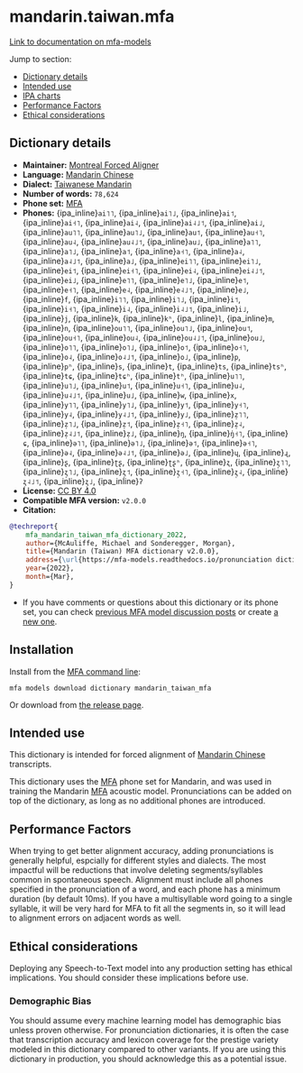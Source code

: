 
# mandarin.taiwan.mfa

[Link to documentation on mfa-models](https://mfa-models.readthedocs.io/en/main/dictionary/mandarin_taiwan_mfa.html)

Jump to section:

- [Dictionary details](#dictionary-details)
- [Intended use](#intended-use)
- [IPA charts](#ipa-charts)
- [Performance Factors](#performance-factors)
- [Ethical considerations](#ethical-considerations)

## Dictionary details

- **Maintainer:** [Montreal Forced Aligner](https://montreal-forced-aligner.readthedocs.io/)
- **Language:** [Mandarin Chinese](https://en.wikipedia.org/wiki/Mandarin_Chinese)
- **Dialect:** [Taiwanese Mandarin](https://en.wikipedia.org/wiki/Taiwanese_Mandarin)
- **Number of words:** `78,624`
- **Phone set:** [MFA](https://mfa-models.readthedocs.io/en/refactor/mfa_phone_set.html#mandarin)
- **Phones:** {ipa_inline}`ai˥˥`, {ipa_inline}`ai˥˩`, {ipa_inline}`ai˦`, {ipa_inline}`ai˧˥`, {ipa_inline}`ai˨`, {ipa_inline}`ai˨˩˦`, {ipa_inline}`ai˩`, {ipa_inline}`au˥˥`, {ipa_inline}`au˥˩`, {ipa_inline}`au˦`, {ipa_inline}`au˧˥`, {ipa_inline}`au˨`, {ipa_inline}`au˨˩˦`, {ipa_inline}`au˩`, {ipa_inline}`a˥˥`, {ipa_inline}`a˥˩`, {ipa_inline}`a˦`, {ipa_inline}`a˧˥`, {ipa_inline}`a˨`, {ipa_inline}`a˨˩˦`, {ipa_inline}`a˩`, {ipa_inline}`ei˥˥`, {ipa_inline}`ei˥˩`, {ipa_inline}`ei˦`, {ipa_inline}`ei˧˥`, {ipa_inline}`ei˨`, {ipa_inline}`ei˨˩˦`, {ipa_inline}`ei˩`, {ipa_inline}`e˥˥`, {ipa_inline}`e˥˩`, {ipa_inline}`e˦`, {ipa_inline}`e˧˥`, {ipa_inline}`e˨`, {ipa_inline}`e˨˩˦`, {ipa_inline}`e˩`, {ipa_inline}`f`, {ipa_inline}`i˥˥`, {ipa_inline}`i˥˩`, {ipa_inline}`i˦`, {ipa_inline}`i˧˥`, {ipa_inline}`i˨`, {ipa_inline}`i˨˩˦`, {ipa_inline}`i˩`, {ipa_inline}`j`, {ipa_inline}`k`, {ipa_inline}`kʰ`, {ipa_inline}`l`, {ipa_inline}`m`, {ipa_inline}`n`, {ipa_inline}`ou˥˥`, {ipa_inline}`ou˥˩`, {ipa_inline}`ou˦`, {ipa_inline}`ou˧˥`, {ipa_inline}`ou˨`, {ipa_inline}`ou˨˩˦`, {ipa_inline}`ou˩`, {ipa_inline}`o˥˥`, {ipa_inline}`o˥˩`, {ipa_inline}`o˦`, {ipa_inline}`o˧˥`, {ipa_inline}`o˨`, {ipa_inline}`o˨˩˦`, {ipa_inline}`o˩`, {ipa_inline}`p`, {ipa_inline}`pʰ`, {ipa_inline}`s`, {ipa_inline}`t`, {ipa_inline}`ts`, {ipa_inline}`tsʰ`, {ipa_inline}`tɕ`, {ipa_inline}`tɕʰ`, {ipa_inline}`tʰ`, {ipa_inline}`u˥˥`, {ipa_inline}`u˥˩`, {ipa_inline}`u˦`, {ipa_inline}`u˧˥`, {ipa_inline}`u˨`, {ipa_inline}`u˨˩˦`, {ipa_inline}`u˩`, {ipa_inline}`w`, {ipa_inline}`x`, {ipa_inline}`y˥˥`, {ipa_inline}`y˥˩`, {ipa_inline}`y˦`, {ipa_inline}`y˧˥`, {ipa_inline}`y˨`, {ipa_inline}`y˨˩˦`, {ipa_inline}`y˩`, {ipa_inline}`z̩˥˥`, {ipa_inline}`z̩˥˩`, {ipa_inline}`z̩˦`, {ipa_inline}`z̩˧˥`, {ipa_inline}`z̩˨`, {ipa_inline}`z̩˨˩˦`, {ipa_inline}`z̩˩`, {ipa_inline}`ŋ`, {ipa_inline}`ŋ̍˧˥`, {ipa_inline}`ɕ`, {ipa_inline}`ə˥˥`, {ipa_inline}`ə˥˩`, {ipa_inline}`ə˦`, {ipa_inline}`ə˧˥`, {ipa_inline}`ə˨`, {ipa_inline}`ə˨˩˦`, {ipa_inline}`ə˩`, {ipa_inline}`ɥ`, {ipa_inline}`ɻ`, {ipa_inline}`ʂ`, {ipa_inline}`ʈʂ`, {ipa_inline}`ʈʂʰ`, {ipa_inline}`ʐ`, {ipa_inline}`ʐ̩˥˥`, {ipa_inline}`ʐ̩˥˩`, {ipa_inline}`ʐ̩˦`, {ipa_inline}`ʐ̩˧˥`, {ipa_inline}`ʐ̩˨`, {ipa_inline}`ʐ̩˨˩˦`, {ipa_inline}`ʐ̩˩`, {ipa_inline}`ʔ`
- **License:** [CC BY 4.0](https://github.com/MontrealCorpusTools/mfa-models/tree/main/dictionary/mandarin/taiwan_mfa/v2.0.0/LICENSE)
- **Compatible MFA version:** `v2.0.0`
- **Citation:**

```bibtex
@techreport{
	mfa_mandarin_taiwan_mfa_dictionary_2022,
	author={McAuliffe, Michael and Sonderegger, Morgan},
	title={Mandarin (Taiwan) MFA dictionary v2.0.0},
	address={\url{https://mfa-models.readthedocs.io/pronunciation dictionary/Mandarin/Mandarin (Taiwan) MFA dictionary v2_0_0.html}},
	year={2022},
	month={Mar},
}
```

- If you have comments or questions about this dictionary or its phone set, you can check [previous MFA model discussion posts](https://github.com/MontrealCorpusTools/mfa-models/discussions?discussions_q=Mandarin+Taiwan+MFA+dictionary+v2.0.0) or create [a new one](https://github.com/MontrealCorpusTools/mfa-models/discussions/new).

## Installation

Install from the [MFA command line](https://montreal-forced-aligner.readthedocs.io/en/latest/user_guide/models/index.html):

```
mfa models download dictionary mandarin_taiwan_mfa
```

Or download from [the release page](https://github.com/MontrealCorpusTools/mfa-models/releases/tag/dictionary-mandarin_taiwan_mfa-v2.0.0).

## Intended use

This dictionary is intended for forced alignment of [Mandarin Chinese](https://en.wikipedia.org/wiki/Mandarin_Chinese) transcripts.

This dictionary uses the [MFA](https://mfa-models.readthedocs.io/en/refactor/mfa_phone_set.html#mandarin) phone set for Mandarin, and was used in training the Mandarin [MFA](https://mfa-models.readthedocs.io/en/refactor/mfa_phone_set.html#mandarin) acoustic model.
Pronunciations can be added on top of the dictionary, as long as no additional phones are introduced.

## Performance Factors

When trying to get better alignment accuracy, adding pronunciations is generally helpful, espcially for different styles and dialects.  The most impactful will be reductions that
involve deleting segments/syllables common in spontaneous speech.  Alignment must include all phones specified in the pronunciation of a word, and each phone has
a minimum duration (by default 10ms). If you have a multisyllable word going to a single syllable, it will be very hard for MFA to fit all the segments in,
so it will lead to alignment errors on adjacent words as well.

## Ethical considerations

Deploying any Speech-to-Text model into any production setting has ethical implications. You should consider these implications before use.

### Demographic Bias

You should assume every machine learning model has demographic bias unless proven otherwise.
For pronunciation dictionaries, it is often the case that transcription accuracy and lexicon coverage for the prestige variety modeled in this dictionary compared to other variants.
If you are using this dictionary in production, you should acknowledge this as a potential issue.
